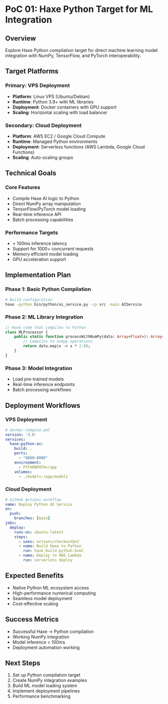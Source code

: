 # PoC 01: Haxe Python Target for ML Integration

## Overview
Explore Haxe Python compilation target for direct machine learning model integration with NumPy, TensorFlow, and PyTorch interoperability.

## Target Platforms

### Primary: VPS Deployment
- **Platform**: Linux VPS (Ubuntu/Debian)
- **Runtime**: Python 3.9+ with ML libraries
- **Deployment**: Docker containers with GPU support
- **Scaling**: Horizontal scaling with load balancer

### Secondary: Cloud Deployment
- **Platform**: AWS EC2 / Google Cloud Compute
- **Runtime**: Managed Python environments
- **Deployment**: Serverless functions (AWS Lambda, Google Cloud Functions)
- **Scaling**: Auto-scaling groups

## Technical Goals

### Core Features
- Compile Haxe AI logic to Python
- Direct NumPy array manipulation
- TensorFlow/PyTorch model loading
- Real-time inference API
- Batch processing capabilities

### Performance Targets
- < 100ms inference latency
- Support for 1000+ concurrent requests
- Memory efficient model loading
- GPU acceleration support

## Implementation Plan

### Phase 1: Basic Python Compilation
```bash
# Build configuration
haxe -python bin/python/ai_service.py -cp src -main AIService
```

### Phase 2: ML Library Integration
```haxe
// Haxe code that compiles to Python
class MLProcessor {
    public static function processWithNumPy(data: Array<Float>): Array<Float> {
        // Compiles to numpy operations
        return data.map(x -> x * 2.0);
    }
}
```

### Phase 3: Model Integration
- Load pre-trained models
- Real-time inference endpoints
- Batch processing workflows

## Deployment Workflows

### VPS Deployment
```yaml
# docker-compose.yml
version: '3.8'
services:
  haxe-python-ai:
    build: .
    ports:
      - "8080:8080"
    environment:
      - PYTHONPATH=/app
    volumes:
      - ./models:/app/models
```

### Cloud Deployment
```yaml
# GitHub Actions workflow
name: Deploy Python AI Service
on:
  push:
    branches: [main]
jobs:
  deploy:
    runs-on: ubuntu-latest
    steps:
      - uses: actions/checkout@v2
      - name: Build Haxe to Python
        run: haxe build-python.hxml
      - name: Deploy to AWS Lambda
        run: serverless deploy
```

## Expected Benefits
- Native Python ML ecosystem access
- High-performance numerical computing
- Seamless model deployment
- Cost-effective scaling

## Success Metrics
- Successful Haxe → Python compilation
- Working NumPy integration
- Model inference < 100ms
- Deployment automation working

## Next Steps
1. Set up Python compilation target
2. Create NumPy integration examples
3. Build ML model loading system
4. Implement deployment pipelines
5. Performance benchmarking